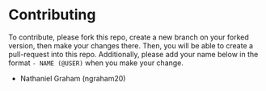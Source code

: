 # Contributing
To contribute, please fork this repo, create a new branch on your forked version, then make your changes there. Then, you will be able to create a pull-request into this repo. 
Additionally, please add your name below in the format `- NAME (@USER)` when you make your change.
- Nathaniel Graham (ngraham20)